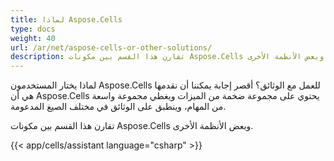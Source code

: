 ```yaml
---
title: لماذا Aspose.Cells
type: docs
weight: 40
url: /ar/net/aspose-cells-or-other-solutions/
description: تقارن هذا القسم بين مكونات Aspose.Cells وبعض الأنظمة الأخرى.
---
```


لماذا يختار المستخدمون Aspose.Cells للعمل مع الوثائق؟ أقصر إجابة يمكننا أن نقدمها هي أن Aspose.Cells يحتوي على مجموعة ضخمة من الميزات ويغطي مجموعة واسعة من المهام، وينطبق على الوثائق في مختلف الصيغ المدعومة.

تقارن هذا القسم بين مكونات Aspose.Cells وبعض الأنظمة الأخرى.

{{< app/cells/assistant language="csharp" >}}
